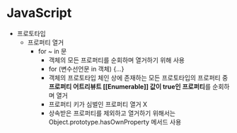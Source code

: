 # JavaScript
* 프로토타입
  - 프로퍼티 열거
    - for ~ in 문
      - 객체의 모든 프로퍼티를 순회하며 열거하기 위해 사용
      - for (변수선언문 in 객체) {...}
      - 객체의 프로토타입 체인 상에 존재하는 모든 프로토타입의 프로퍼티 중 **프로퍼티 어트리뷰트 [[Enumerable]] 값이 true인 프로퍼티**를 순회하며 열거
      - 프로퍼티 키가 심벌인 프로퍼티 열거 X
      - 상속받은 프로퍼티를 제외하고 열거하기 위해서는 Object.prototype.hasOwnProperty 메서드 사용